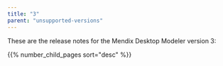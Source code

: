 ```yaml
---
title: "3"
parent: "unsupported-versions"
---
```


These are the release notes for the Mendix Desktop Modeler version 3:

{{% number_child_pages sort="desc" %}}
